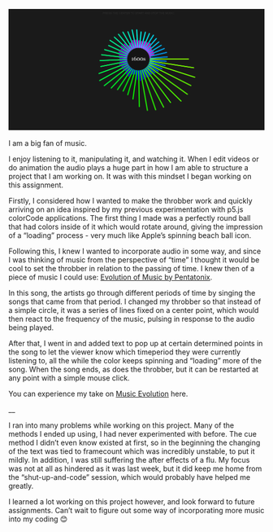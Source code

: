 ![](viz.png)

I am a big fan of music. 

I enjoy listening to it, manipulating it, and watching it. When I edit videos or do animation the audio plays a huge part in how I am able to structure a project that I am working on. It was with this mindset I began working on this assignment. 

Firstly, I considered how I wanted to make the throbber work and quickly arriving on an idea inspired by my previous experimentation with p5.js colorCode applications. The first thing I made was a perfectly round ball that had colors inside of it which would rotate around, giving the impression of a “loading” process - very much like Apple’s spinning beach ball icon. 

Following this, I knew I wanted to incorporate audio in some way, and since I was thinking of music from the perspective of “time” I thought it would be cool to set the throbber in relation to the passing of time. I knew then of a piece of music I could use: [Evolution of Music by Pentatonix](https://www.youtube.com/watch?v=lExW80sXsHs).

In this song, the artists go through different periods of time by singing the songs that came from that period. I changed my throbber so that instead of a simple circle, it was a series of lines fixed on a center point, which would then react to the frequency of the music, pulsing in response to the audio being played. 

After that, I went in and added text to pop up at certain determined points in the song to let the viewer know which timeperiod they were currently listening to, all the while the color keeps spinning and “loading” more of the song. When the song ends, as does the throbber, but it can be restarted at any point with a simple mouse click. 

You can experience my take on [Music Evolution](https://cdn.rawgit.com/AnnesFlashBack/Mini-Exercises/5978e4bd/MiniEx-03/ex-03/index.html) here. 

__

I ran into many problems while working on this project. Many of the methods I ended up using, I had never experimented with before. The cue method I didn’t even know existed at first, so in the beginning the changing of the text was tied to framecount which was incredibly unstable, to put it mildly. In addition, I was still suffering the after effects of a flu. My focus was not at all as hindered as it was last week, but it did keep me home from the “shut-up-and-code” session, which would probably have helped me greatly. 

I learned a lot working on this project however, and look forward to future assignments. Can’t wait to figure out some way of incorporating more music into my coding 😊
